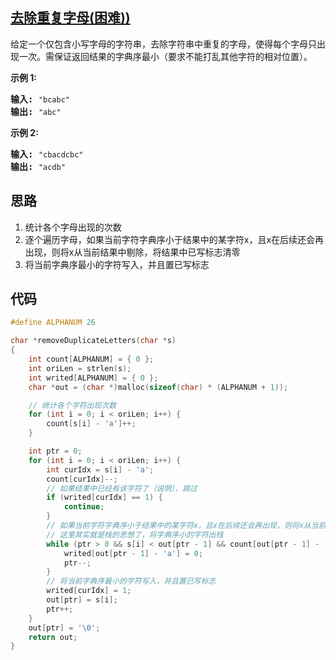 ## [去除重复字母(困难))](https://leetcode-cn.com/problems/remove-duplicate-letters/)
<div class="notranslate"><p>给定一个仅包含小写字母的字符串，去除字符串中重复的字母，使得每个字母只出现一次。需保证返回结果的字典序最小（要求不能打乱其他字符的相对位置）。</p>

<p><strong>示例 1:</strong></p>

<pre><strong>输入:</strong> <code>"bcabc"</code>
<strong>输出:</strong> <code>"abc"</code>
</pre>

<p><strong>示例 2:</strong></p>

<pre><strong>输入:</strong> <code>"cbacdcbc"</code>
<strong>输出:</strong> <code>"acdb"</code></pre>
</div>

## 思路
1. 统计各个字母出现的次数
2. 逐个遍历字母，如果当前字符字典序小于结果中的某字符x，且x在后续还会再出现，则将x从当前结果中剔除，将结果中已写标志清零
3. 将当前字典序最小的字符写入，并且置已写标志

## 代码
```c
#define ALPHANUM 26

char *removeDuplicateLetters(char *s)
{
    int count[ALPHANUM] = { 0 };
    int oriLen = strlen(s);
    int writed[ALPHANUM] = { 0 };
    char *out = (char *)malloc(sizeof(char) * (ALPHANUM + 1));

    // 统计各个字符出现次数
    for (int i = 0; i < oriLen; i++) {
        count[s[i] - 'a']++;
    }

    int ptr = 0;
    for (int i = 0; i < oriLen; i++) {
        int curIdx = s[i] - 'a';
        count[curIdx]--;
        // 如果结果中已经有该字符了（说明），跳过
        if (writed[curIdx] == 1) {
            continue;
        }
        // 如果当前字符字典序小于结果中的某字符x，且x在后续还会再出现，则将x从当前结果中剔除，将结果中已写标志清零
        // 这里其实就是栈的思想了，将字典序小的字符出栈
        while (ptr > 0 && s[i] < out[ptr - 1] && count[out[ptr - 1] - 'a'] > 0) {
            writed[out[ptr - 1] - 'a'] = 0;
            ptr--;
        }
        // 将当前字典序最小的字符写入，并且置已写标志
        writed[curIdx] = 1;
        out[ptr] = s[i];
        ptr++;
    }
    out[ptr] = '\0';
    return out;
}
```
